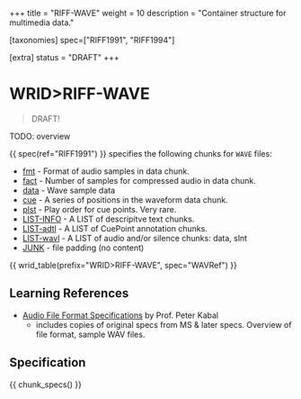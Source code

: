 +++
title = "RIFF-WAVE"
weight = 10
description = "Container structure for multimedia data."

[taxonomies]
spec=["RIFF1991", "RIFF1994"]

[extra]
status = "DRAFT"
+++

# WRID>RIFF-WAVE

> DRAFT!

TODO: overview

{{ spec(ref="RIFF1991") }} specifies the following chunks for `WAVE` files: 


* [fmt](@/chunk/fmt.md) - Format of audio samples in data chunk. 
* [fact](@/chunk/fact.md) - Number of samples for compressed audio in data chunk. 
* [data](@/chunk/data.md) - Wave sample data
* [cue](@/chunk/cue.md) -  A series of positions in the waveform data chunk. 
* [plst](@/chunk/plst.md) - Play order for cue points. Very rare. 
* [LIST-INFO](@/chunk/info.md) - A LIST of descripitve text chunks. 
* [LIST-adtl](@/chunk/adtl.md) - A LIST of CuePoint annotation chunks. 
* [LIST-wavl](@/chunk/wavl.md) - A LIST of audio and/or silence chunks: data, slnt 
* [JUNK](@/chunk/junk.md) - file padding (no content)

{{ wrid_table(prefix="WRID>RIFF-WAVE", spec="WAVRef") }}

## Learning References

* [Audio File Format Specifications](https://www.mmsp.ece.mcgill.ca/Documents/AudioFormats/WAVE/WAVE.html) by Prof. Peter Kabal
  * includes copies of original specs from MS & later specs. Overview of file format, sample WAV files. 

## Specification

{{ chunk_specs() }}


